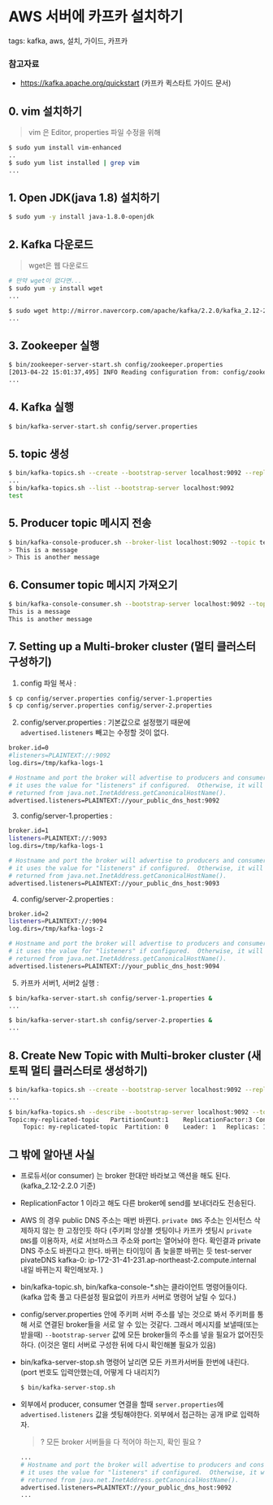 # AWS 서버에 카프카 설치하기
tags: kafka, aws, 설치, 가이드, 카프카
 
### 참고자료
- https://kafka.apache.org/quickstart (카프카 퀵스타트 가이드 문서)

## 0. vim 설치하기

> vim 은 Editor, properties 파일 수정을 위해 

```bash
$ sudo yum install vim-enhanced
..
$ sudo yum list installed | grep vim
...
```

## 1. Open JDK(java 1.8) 설치하기

```bash
$ sudo yum -y install java-1.8.0-openjdk
```

## 2. Kafka 다운로드

> wget은 웹 다운로드

```bash
# 만약 wget이 없다면...
$ sudo yum -y install wget
...

$ sudo wget http://mirror.navercorp.com/apache/kafka/2.2.0/kafka_2.12-2.2.0.tgz
...
```

## 3. Zookeeper 실행

```bash
$ bin/zookeeper-server-start.sh config/zookeeper.properties
[2013-04-22 15:01:37,495] INFO Reading configuration from: config/zookeeper.properties (org.apache.zookeeper.server.quorum.QuorumPeerConfig)
...
```

## 4. Kafka 실행

```bash
$ bin/kafka-server-start.sh config/server.properties
```

## 5. topic 생성

```bash
$ bin/kafka-topics.sh --create --bootstrap-server localhost:9092 --replication-factor 1 --partitions 1 --topic test
...
$ bin/kafka-topics.sh --list --bootstrap-server localhost:9092
test
```

## 5. Producer topic 메시지 전송

```bash
$ bin/kafka-console-producer.sh --broker-list localhost:9092 --topic test
> This is a message
> This is another message

```

## 6. Consumer topic 메시지 가져오기

```bash
$ bin/kafka-console-consumer.sh --bootstrap-server localhost:9092 --topic test --from-beginning
This is a message
This is another message

```

## 7. Setting up a Multi-broker cluster (멀티 클러스터 구성하기)

1. config 파일 복사 : 
```bash
$ cp config/server.properties config/server-1.properties
$ cp config/server.properties config/server-2.properties 
```

2. config/server.properties : 기본값으로 설정했기 때문에 `advertised.listeners` 빼고는 수정할 것이 없다.
```bash
broker.id=0
#listeners=PLAINTEXT://:9092
log.dirs=/tmp/kafka-logs-1

# Hostname and port the broker will advertise to producers and consumers. If not set,
# it uses the value for "listeners" if configured.  Otherwise, it will use the value
# returned from java.net.InetAddress.getCanonicalHostName().
advertised.listeners=PLAINTEXT://your_public_dns_host:9092
```

3. config/server-1.properties :
```bash
broker.id=1
listeners=PLAINTEXT://:9093
log.dirs=/tmp/kafka-logs-1

# Hostname and port the broker will advertise to producers and consumers. If not set,
# it uses the value for "listeners" if configured.  Otherwise, it will use the value
# returned from java.net.InetAddress.getCanonicalHostName().
advertised.listeners=PLAINTEXT://your_public_dns_host:9093
```

4. config/server-2.properties :
```bash
broker.id=2
listeners=PLAINTEXT://:9094
log.dirs=/tmp/kafka-logs-2

# Hostname and port the broker will advertise to producers and consumers. If not set,
# it uses the value for "listeners" if configured.  Otherwise, it will use the value
# returned from java.net.InetAddress.getCanonicalHostName().
advertised.listeners=PLAINTEXT://your_public_dns_host:9094
```

5. 카프카 서버1, 서버2 실행 : 
```bash
$ bin/kafka-server-start.sh config/server-1.properties &
...

$ bin/kafka-server-start.sh config/server-2.properties &
...
```


## 8. Create New Topic with Multi-broker cluster (새 토픽 멀티 클러스터로 생성하기)

```bash
$ bin/kafka-topics.sh --create --bootstrap-server localhost:9092 --replication-factor 3 --partitions 1 --topic my-replicated-topic
...

$ bin/kafka-topics.sh --describe --bootstrap-server localhost:9092 --topic my-replicated-topic
Topic:my-replicated-topic   PartitionCount:1    ReplicationFactor:3 Configs:
    Topic: my-replicated-topic  Partition: 0    Leader: 1   Replicas: 1,2,0 Isr: 1,2,0
```


## 그 밖에 알아낸 사실
- 프로듀서(or consumer) 는 broker 한대만 바라보고 액션을 해도 된다. (kafka_2.12-2.2.0 기준)
- ReplicationFactor 1 이라고 해도 다른 broker에 send를 보내더라도 전송된다. 
- AWS 의 경우 public DNS 주소는 매번 바뀐다. `private DNS` 주소는 인서턴스 삭제하지 않는 한 고정인듯 하다 
  (주키퍼 앙상블 셋팅이나 카프카 셋팅시 `private DNS`를 이용하자, 서로 서브마스크 주소와 port는 열어놔야 한다.
   확인결과 private DNS 주소도 바뀐다고 한다. 바뀌는 타이밍이 좀 늦을뿐 바뀌는 듯
   test-server pivateDNS kafka-0: ip-172-31-41-231.ap-northeast-2.compute.internal
   내일 바뀌는지 확인해보자.
   ) 
- bin/kafka-topic.sh, bin/kafka-console-*.sh는 클라이언트 명령어들이다. (kafka 압축 풀고 다른설정 필요없이 카프카 서버로 명령어 날릴 수 있다.)
- config/server.properties 안에 주키퍼 서버 주소를 넣는 것으로 봐서 주키퍼를 통해 서로 연결된 broker들을 서로 알 수 있는 것같다.
그래서 메시지를 보낼때(또는 받을때) `--bootstrap-server` 값에 모든 broker들의 주소를 넣을 필요가 없어진듯하다.
(이것은 멀티 서버로 구성한 뒤에 다시 확인해볼 필요가 있음)
- bin/kafka-server-stop.sh 명령어 날리면 모든 카프카서버들 한번에 내린다. (port 번호도 입력안했는데, 어떻게 다 내리지?) 
    ```bash
    $ bin/kafka-server-stop.sh
    ```
- 외부에서 producer, consumer 연결을 할때 `server.properties`에 `advertised.listeners` 값을 셋팅해야한다. 외부에서 접근하는 공개 IP로 입력하자.

    > ? 모든 broker 서버들을 다 적어야 하는지, 확인 필요 ?
    
    ```bash
    ...
    # Hostname and port the broker will advertise to producers and consumers. If not set,
    # it uses the value for "listeners" if configured.  Otherwise, it will use the value
    # returned from java.net.InetAddress.getCanonicalHostName().
    advertised.listeners=PLAINTEXT://your_public_dns_host:9092
    ...
    ```

